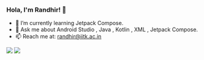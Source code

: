 ### Hola, I'm Randhir! 👋


- 🌱 I’m currently learning Jetpack Compose.
- 💬 Ask me about Android Studio , Java , Kotlin , XML , Jetpack Compose.
- 📫 Reach me at: randhir@iitk.ac.in

<img src="https://github-readme-stats.vercel.app/api?username=ImRandhir&&show_icons=true&title_color=13EF3B&icon_color=13EF3B&text_color=daf7dc&bg_color=000000">


<img src="https://github-readme-stats.vercel.app/api/top-langs/?username=ImRandhir&langs_count=6&hide=makefile,nesc,cmake,qmake&hide_border=true&title_color=13EF3B&show_icons=true&layout=compact&bg_color=000000&text_color=daf7dc">




